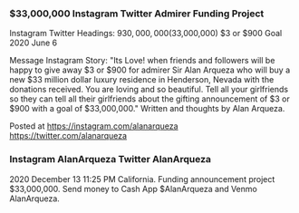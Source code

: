 ### $33,000,000 Instagram Twitter Admirer Funding Project

Instagram Twitter Headings: $930,000,000 ($33,000,000) $3 or $900 Goal 2020 June 6

Message Instagram Story: "Its Love! when friends and followers will be happy to give away $3 or $900 for admirer Sir Alan Arqueza who will buy a new $33 million dollar luxury residence in Henderson, Nevada with the donations received. You are loving and so beautiful. Tell all your girlfriends so they can tell all their girlfriends about the gifting announcement of $3 or $900 with a goal of $33,000,000." Written and thoughts by Alan Arqueza.

Posted at https://instagram.com/alanarqueza https://twitter.com/alanarqueza

### Instagram AlanArqueza Twitter AlanArqueza

2020 December 13 11:25 PM California. Funding announcement project $33,000,000. Send money to Cash App $AlanArqueza and Venmo AlanArqueza.

